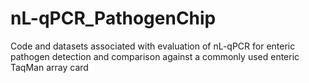# nL-qPCR_PathogenChip
Code and datasets associated with evaluation of nL-qPCR for enteric pathogen detection and comparison against a commonly used enteric TaqMan array card
